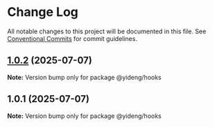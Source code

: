 # Change Log

All notable changes to this project will be documented in this file.
See [Conventional Commits](https://conventionalcommits.org) for commit guidelines.

## [1.0.2](https://github.com/webjiancheng/monorepo/compare/@yideng/hooks@1.0.1...@yideng/hooks@1.0.2) (2025-07-07)

**Note:** Version bump only for package @yideng/hooks





## 1.0.1 (2025-07-07)

**Note:** Version bump only for package @yideng/hooks
